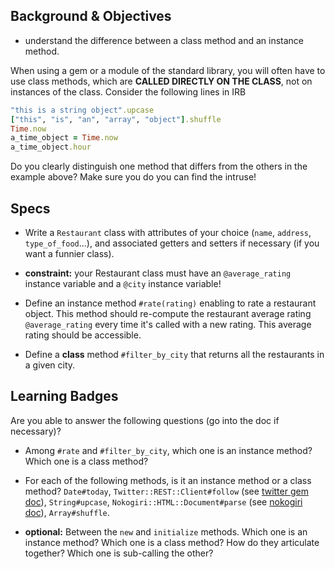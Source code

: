## Background & Objectives

- understand the difference between a class method and an instance method. 

When using a gem or a module of the standard library, you will often have to use class methods, which are **CALLED DIRECTLY ON THE CLASS**, not on instances of the class. Consider the following lines in IRB

```ruby
"this is a string object".upcase
["this", "is", "an", "array", "object"].shuffle
Time.now
a_time_object = Time.now
a_time_object.hour
```

Do you clearly distinguish one method that differs from the others in the example above? Make sure you do you can find the intruse!

## Specs
- Write a `Restaurant` class with attributes of your choice (`name`, `address`, `type_of_food`...), and associated getters and setters if necessary (if you want a funnier class).
- **constraint:** your Restaurant class must have an `@average_rating` instance variable and a `@city` instance variable!
- Define an instance method `#rate(rating)` enabling to rate a restaurant object. This method should re-compute the restaurant average rating `@average_rating` every time it's called with a new rating. This average rating should be accessible. 

- Define a **class** method `#filter_by_city` that returns all the restaurants in a given city. 

## Learning Badges

Are you able to answer the following questions (go into the doc if necessary)?

- Among `#rate` and `#filter_by_city`, which one is an instance method? Which one is a class method?

- For each of the following methods, is it an instance method or a class method? `Date#today`, `Twitter::REST::Client#follow` (see [twitter gem doc](https://github.com/sferik/twitter)), `String#upcase`, `Nokogiri::HTML::Document#parse` (see [nokogiri doc](http://nokogiri.org/Nokogiri/HTML/Document.html)), `Array#shuffle`.

- **optional:** Between the `new` and `initialize` methods. Which one is an instance method? Which one is a class method? How do they articulate together? Which one is sub-calling the other?